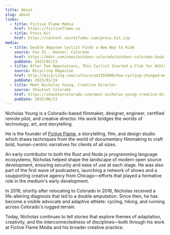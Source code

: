```yaml
---
title: About
slug: about
links:
  - title: Fictive Flame Media
    href: https://fictiveflame.co
  - title: Press Kit
    href: https://content.secretfader.com/press-kit.zip
media:
  - title: Double Amputee Cyclist Finds a New Way to Ride
    source: Fox 31 - Denver, Colorado
    href: https://kdvr.com/news/outdoor-colorado/outdoor-colorado-double-amputee-bicyclist-finds-a-new-way-to-ride/
    pubDate: 2023/05/23
  - title: After Two Amputations, This Cyclist Started a Club for Athletes Like Him
    source: Bicycling Magazine
    href: http://bicycling.com/culture/a42555000/how-cycling-changed-me-nicholas-young/
    pubDate: 2023/01/19
  - title: Meet Nicholas Young, Creative Director
    source: Shoutout Colorado
    href: https://shoutoutcolorado.com/meet-nicholas-young-creative-director/
    pubDate: 2025/06/11
---
```

Nicholas Young is a Colorado-based filmmaker, designer, engineer, certified remote pilot, and creative director. His work bridges the worlds of technology, art, and storytelling.

He is the founder of [Fictive Flame](https://fictiveflame.co), a storytelling, film, and design studio which draws techniques from the world of documentary filmmaking to craft bold, human-centric narratives for clients of all sizes.

An early contributor to both the Rust and Node.js programming language ecosystems, Nicholas helped shape the landscape of modern open source development, ensuring security and ease of use at each stage. He was also part of the first wave of podcasters, launching a network of shows and a ssupporting creative agency from Chicago&mdash;efforts that played a formative role in the medium's early development.

In 2016, shortly after relocating to Colorado in 2016, Nicholas received a life-altering diagnosis that led to a double amputation. Since then, he has become a visible advocate and adaptive athlete: cycling, hiking, and running across Colorado's rugged terrain.

Today, Nicholas continues to tell stories that explore themes of adaptation, creativity, and the interconnectedness of disciplines&mdash;both through his work at Fictive Flame Media and his broader creative practice.
